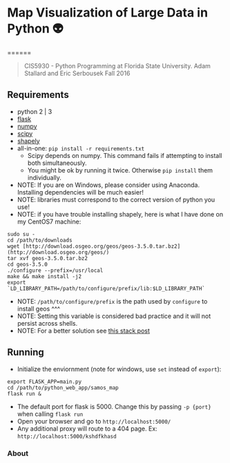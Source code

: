 # Map Visualization of Large Data in Python :alien:
======

> CIS5930 - Python Programming at Florida State University.
> Adam Stallard and Eric Serbousek
> Fall 2016


## Requirements
* python 2 | 3
* [flask](http://flask.pocoo.org/)
* [numpy](http://www.numpy.org/)
* [scipy](https://www.scipy.org/install.html)
* [shapely](https://pypi.python.org/pypi/Shapely/)
* all-in-one: ```pip install -r requirements.txt```
  * Scipy depends on numpy. This command fails if attempting to install both simultaneously.
  * You might be ok by running it twice. Otherwise `pip install` them individually.
* NOTE: If you are on Windows, please consider using Anaconda. Installing dependencies will be much easier!
* NOTE: libraries must correspond to the correct version of python you use!
* NOTE: if you have trouble installing shapely, here is what I have done on my CentOS7 machine:

```shell
sudo su -  
cd /path/to/downloads  
wget [http://download.osgeo.org/geos/geos-3.5.0.tar.bz2](http://download.osgeo.org/geos/)  
tar xvf geos-3.5.0.tar.bz2  
cd geos-3.5.0  
./configure --prefix=/usr/local  
make && make install -j2  
export `LD_LIBRARY_PATH=/path/to/configure/prefix/lib:$LD_LIBRARY_PATH`  
```
* NOTE: `/path/to/configure/prefix` is the path used by `configure` to install geos ^^^  
* NOTE: Setting this variable is considered bad practice and it will not persist across shells.  
* NOTE: For a better solution see [this stack post](http://stackoverflow.com/questions/1099981/why-cant-python-find-shared-objects-that-are-in-directories-in-sys-path/1100297#1100297)


## Running
* Initialize the enviornment (note for windows, use `set` instead of `export`):

```shell
export FLASK_APP=main.py  
cd /path/to/python_web_app/samos_map  
flask run &
```

* The default port for flask is 5000. Change this by passing `-p {port}` when calling `flask run` 
* Open your browser and go to `http://localhost:5000/`
* Any additional proxy will route to a 404 page. Ex: `http://localhost:5000/kshdfkhasd`

### About
